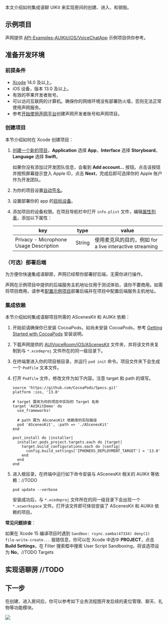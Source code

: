 本文介绍如何集成语聊 UIKit 来实现房间的创建、进入、和销毁。

## 示例项目

声网提供 [API-Examples-AUIKit/iOS/VoiceChatApp](https://github.com/AgoraIO-Community/API-Examples-AUIKit/tree/dev/ios/iOS/VoiceChatApp) 示例项目供你参考。


## 准备开发环境

### 前提条件

- [Xcode](https://apps.apple.com/cn/app/xcode/id497799835?mt=12) 14.0 及以上。
- iOS 设备，版本 13.0 及以上。
- 有效的苹果开发者账号。
- 可以访问互联网的计算机。确保你的网络环境没有部署防火墙，否则无法正常使用声网服务。
- 参考[开始使用声网平台](https://docportal.shengwang.cn/cn/Agora%20Platform/get_appid_token?platform=All%20Platforms)创建声网开发者账号和声网项目。

### 创建项目

本节介绍如何在 Xcode 创建项目：

1. [创建一个新的项目](https://help.apple.com/xcode/mac/current/#/dev07db0e578)，**Application** 选择 **App**，**Interface** 选择 **Storyboard**，**Language** 选择 **Swift**。

    <div class="alert note">如果你没有添加过开发团队信息，会看到 <b>Add account…</b> 按钮。点击该按钮并按照屏幕提示登入 Apple ID，点击 <b>Next</b>，完成后即可选择你的 Apple 账户作为开发团队。</div>

2. 为你的项目设置[自动签名](https://help.apple.com/xcode/mac/current/#/dev23aab79b4)。

3. 设置部署你的 app 的[目标设备](https://help.apple.com/xcode/mac/current/#/deve69552ee5)。

4. 添加项目的设备权限。在项目导航栏中打开 `info.plist` 文件，编辑[属性列表](https://help.apple.com/xcode/mac/current/#/dev3f399a2a6)，添加以下属性：

    | key                                    | type   | value                                                        |
    | -------------------------------------- | ------ | ------------------------------------------------------------ |
    | Privacy - Microphone Usage Description | String | 使用麦克风的目的，例如 for a live interactive streaming |

### （可选）部署后端

为方便你快速集成语聊房，声网已经帮你部署好后端，无需你进行操作。

声网在示例项目中提供的后端服务主机地址仅用于测试体验，请你不要商用。如需将项目商用，请参考[配置示例项目](//TODO)部署后端并在项目中配置后端服务主机地址。


### 集成依赖

本节介绍如何集成语聊项目所需的 AScenesKit 和 AUIKit 依赖：

1. 开始前请确保你已安装 CocoaPods，如尚未安装 CocoaPods，参考 [Getting Started with CocoaPods](https://guides.cocoapods.org/using/getting-started.html#getting-started) 安装说明。

2. 下载声网提供的 [AUIVoiceRoom/iOS/AScenesKit](https://github.com/AgoraIO-Community/AUIVoiceRoom/tree/dev/0.3.2/iOS/AScenesKit) 文件夹，并将该文件夹复制到与 `*.xcodeproj` 文件所在的同一级目录下。

3. 在终端里进入你的项目根目录，并运行 `pod init` 命令。项目文件夹下会生成一个 `Podfile` 文本文件。

5. 打开 `Podfile` 文件，修改文件为如下内容。注意 target 和 path 的填写。

    ```shell
    source 'https://github.com/CocoaPods/Specs.git'
    platform :ios, '13.0'

    # target 需改为你的项目中实际的 Target 名称
    target 'AUIKitDemo' do
      use_frameworks!

      # path 需为 AScenesKit 依赖库的实际路径
      pod 'AScenesKit', :path => './AScenesKit'
    end

    post_install do |installer|
      installer.pods_project.targets.each do |target|
        target.build_configurations.each do |config|
          config.build_settings['IPHONEOS_DEPLOYMENT_TARGET'] = '13.0'
        end
      end
    end
    ```

6. 进入根目录，在终端中运行如下命令安装与 AScenesKit 相关的 AUIKit 等依赖：//TODO

    ```shell
    pod update --verbose
    ```

    安装成功后，与 `*.xcodeproj` 文件所在的同一级目录下会出现一个 `*.xcworkspace` 文件。打开该文件即可体验安装了 AScenesKit 和 AUIKit 依赖的项目。


**常见问题排查**：

如果在 Xcode 15 编译项目时遇到 `Sandbox: rsync.samba(47334) deny(1) file-write-create...` 报错信息，你可以在 Xcode 中选中 **PROJECT**，点击 **Build Settings**，在 Filter 搜索框中搜索 User Script Sandboxing，将该选项设为 **No**。//TODO Targets

## 实现语聊房 //TODO





## 下一步

在创建、进入房间后，你可以参考如下业务流程图开发后续的麦位管理、聊天、礼物等功能模块。

![](https://web-cdn.agora.io/docs-files/1697095578162)
